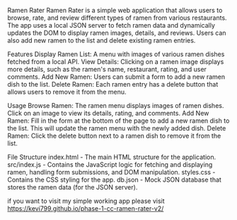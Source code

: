 Ramen Rater
Ramen Rater is a simple web application that allows users to browse, rate, and review different types of ramen from various restaurants. The app uses a local JSON server to fetch ramen data and dynamically updates the DOM to display ramen images, details, and reviews. Users can also add new ramen to the list and delete existing ramen entries.

Features
Display Ramen List: A menu with images of various ramen dishes fetched from a local API.
View Details: Clicking on a ramen image displays more details, such as the ramen's name, restaurant, rating, and user comments.
Add New Ramen: Users can submit a form to add a new ramen dish to the list.
Delete Ramen: Each ramen entry has a delete button that allows users to remove it from the menu.

Usage
Browse Ramen: The ramen menu displays images of ramen dishes. Click on an image to view its details, rating, and comments.
Add New Ramen: Fill in the form at the bottom of the page to add a new ramen dish to the list. This will update the ramen menu with the newly added dish.
Delete Ramen: Click the delete button next to a ramen dish to remove it from the list.

File Structure
index.html - The main HTML structure for the application.
src/index.js - Contains the JavaScript logic for fetching and displaying ramen, handling form submissions, and DOM manipulation.
styles.css - Contains the CSS styling for the app.
db.json - Mock JSON database that stores the ramen data (for the JSON server).


if you want to visit my simple working app please visit https://kevi799.github.io/phase-1-cc-ramen-rater-v2/
